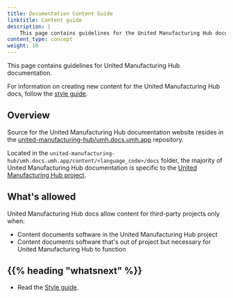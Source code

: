 ```yaml
---
title: Documentation Content Guide
linktitle: Content guide
description: |
    This page contains guidelines for the United Manufacturing Hub documentation.
content_type: concept
weight: 10
---
```


<!-- overview -->

This page contains guidelines for United Manufacturing Hub documentation.

For information on creating new content for the United Manufacturing Hub
docs, follow the [style guide](/docs/development/contribute/documentation/style/style-guide).

<!-- body -->

## Overview

Source for the United Manufacturing Hub documentation website resides in the
[united-manufacturing-hub/umh.docs.umh.app](https://github.com/united-manufacturing-hub/umh.docs.umh.app) repository.

Located in the `united-manufacturing-hub/umh.docs.umh.app/content/<language_code>/docs` folder, the
majority of United Manufacturing Hub documentation is specific to the [United Manufacturing Hub
project](https://github.com/united-manufacturing-hub/united-manufacturing-hub).

## What's allowed

United Manufacturing Hub docs allow content for third-party projects only when:

- Content documents software in the United Manufacturing Hub project
- Content documents software that's out of project but necessary for United Manufacturing Hub to function

## {{% heading "whatsnext" %}}

- Read the [Style guide](/docs/development/contribute/documentation/style/style-guide).
